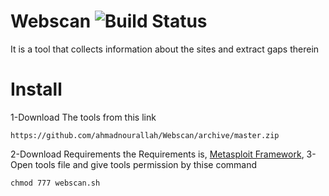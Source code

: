 # Webscan ![Build Status](http://webscan.esy.es/web.svg)
It is a tool that collects information about the sites and extract gaps therein
# Install
1-Download The tools from this link 
```
https://github.com/ahmadnourallah/Webscan/archive/master.zip
```
2-Download Requirements the Requirements is,
[Metasploit Framework](https://github.com/rapid7/metasploit-framework),
3-Open tools file and give tools permission by thise command
```
chmod 777 webscan.sh
```
